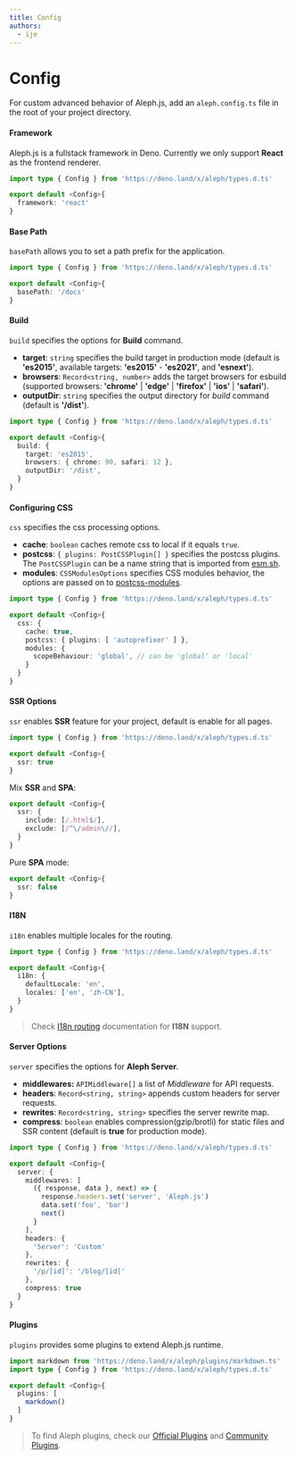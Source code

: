 ```yaml
---
title: Config
authors:
  - ije
---
```


# Config

For custom advanced behavior of Aleph.js, add an `aleph.config.ts` file in the root of your project directory.

#### Framework

Aleph.js is a fullstack framework in Deno. Currently we only support **React** as the frontend renderer.

```ts
import type { Config } from 'https://deno.land/x/aleph/types.d.ts'

export default <Config>{
  framework: 'react'
}
```

#### Base Path

`basePath` allows you to set a path prefix for the application.

```ts
import type { Config } from 'https://deno.land/x/aleph/types.d.ts'

export default <Config>{
  basePath: '/docs'
}
```

#### Build

`build` specifies the options for **Build** command.

- **target**: `string` specifies the build target in production mode (default is **'es2015'**, available targets: **'es2015'** - **'es2021'**, and **'esnext'**).
- **browsers**: `Record<string, number>` adds the target browsers for esbuild (supported browsers: **'chrome'** | **'edge'** | **'firefox'** | **'ios'** | **'safari'**).
- **outputDir**: `string` specifies the output directory for _build_ command (default is **'/dist'**).

```ts
import type { Config } from 'https://deno.land/x/aleph/types.d.ts'

export default <Config>{
  build: {
    target: 'es2015',
    browsers: { chrome: 90, safari: 12 },
    outputDir: '/dist',
  }
}
```

#### Configuring CSS

`css` specifies the css processing options.

- **cache**: `boolean` caches remote css to local if it equals `true`.
- **postcss**: `{ plugins: PostCSSPlugin[] }` specifies the postcss plugins. The `PostCSSPlugin` can be a name string that is imported from [esm.sh](https://esm.sh).
- **modules**: `CSSModulesOptions` specifies CSS modules behavior, the options are passed on to [postcss-modules](https://github.com/madyankin/postcss-modules).

```ts
import type { Config } from 'https://deno.land/x/aleph/types.d.ts'

export default <Config>{
  css: {
    cache: true,
    postcss: { plugins: [ 'autoprefixer' ] },
    modules: {
      scopeBehaviour: 'global', // can be 'global' or 'local'
    }
  }
}
```

#### SSR Options

`ssr` enables **SSR** feature for your project, default is enable for all pages.


```ts
import type { Config } from 'https://deno.land/x/aleph/types.d.ts'

export default <Config>{
  ssr: true
}
```

Mix **SSR** and **SPA**:

```ts
export default <Config>{
  ssr: {
    include: [/.html$/],
    exclude: [/^\/admin\//],
  }
}
```

Pure **SPA** mode:

```ts
export default <Config>{
  ssr: false
}
```

#### I18N

`i18n` enables multiple locales for the routing.

```ts
import type { Config } from 'https://deno.land/x/aleph/types.d.ts'

export default <Config>{
  i18n: {
    defaultLocale: 'en',
    locales: ['en', 'zh-CN'],
  }
}
```

> Check [I18n routing](/docs/basic-features/routing#i18n-routing) documentation for **I18N** support.

#### Server Options

`server` specifies the options for **Aleph Server**.
- **middlewares:** `APIMiddleware[]` a list of _Middleware_ for API requests.
- **headers**: `Record<string, string>` appends custom headers for server requests.
- **rewrites**: `Record<string, string>` specifies the server rewrite map.
- **compress**: `boolean` enables compression(gzip/brotli) for static files and SSR content (default is **true** for production mode).

```ts
import type { Config } from 'https://deno.land/x/aleph/types.d.ts'

export default <Config>{
  server: {
    middlewares: [
      ({ response, data }, next) => {
        response.headers.set('server', 'Aleph.js')
        data.set('foo', 'bar')
        next()
      }
    ],
    headers: {
      'Server': 'Custom'
    },
    rewrites: {
      '/p/[id]': '/blog/[id]'
    },
    compress: true
  }
}
```

#### Plugins

`plugins` provides some plugins to extend Aleph.js runtime.

```ts
import markdown from 'https://deno.land/x/aleph/plugins/markdown.ts'
import type { Config } from 'https://deno.land/x/aleph/types.d.ts'

export default <Config>{
  plugins: [
    markdown()
  ]
}
```

> To find Aleph plugins, check our  [Official Plugins](/docs/plugins/official-plugins) and [Community Plugins](/docs/plugins/community-plugins).
